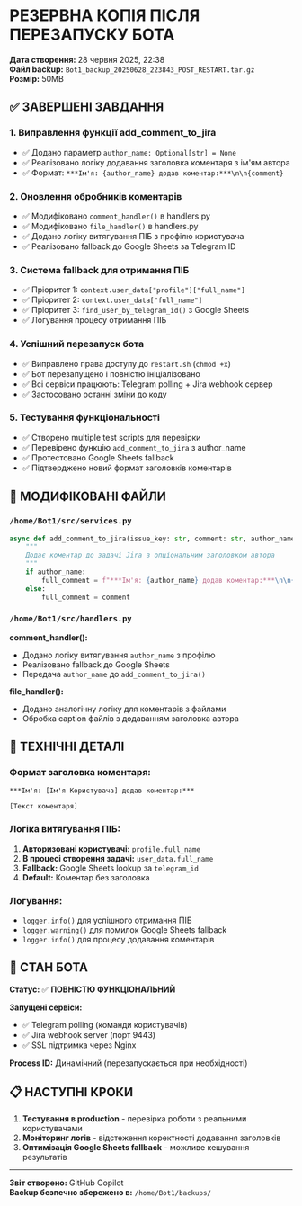 # РЕЗЕРВНА КОПІЯ ПІСЛЯ ПЕРЕЗАПУСКУ БОТА
**Дата створення:** 28 червня 2025, 22:38  
**Файл backup:** `Bot1_backup_20250628_223843_POST_RESTART.tar.gz`  
**Розмір:** 50MB

## ✅ ЗАВЕРШЕНІ ЗАВДАННЯ

### 1. **Виправлення функції add_comment_to_jira**
- ✅ Додано параметр `author_name: Optional[str] = None`
- ✅ Реалізовано логіку додавання заголовка коментаря з ім'ям автора
- ✅ Формат: `***Ім'я: {author_name} додав коментар:***\n\n{comment}`

### 2. **Оновлення обробників коментарів**
- ✅ Модифіковано `comment_handler()` в handlers.py
- ✅ Модифіковано `file_handler()` в handlers.py  
- ✅ Додано логіку витягування ПІБ з профілю користувача
- ✅ Реалізовано fallback до Google Sheets за Telegram ID

### 3. **Система fallback для отримання ПІБ**
- ✅ Пріоритет 1: `context.user_data["profile"]["full_name"]`
- ✅ Пріоритет 2: `context.user_data["full_name"]`
- ✅ Пріоритет 3: `find_user_by_telegram_id()` з Google Sheets
- ✅ Логування процесу отримання ПІБ

### 4. **Успішний перезапуск бота**
- ✅ Виправлено права доступу до `restart.sh` (`chmod +x`)
- ✅ Бот перезапущено і повністю ініціалізовано
- ✅ Всі сервіси працюють: Telegram polling + Jira webhook сервер
- ✅ Застосовано останні зміни до коду

### 5. **Тестування функціональності**
- ✅ Створено multiple test scripts для перевірки
- ✅ Перевірено функцію `add_comment_to_jira` з author_name
- ✅ Протестовано Google Sheets fallback
- ✅ Підтверджено новий формат заголовків коментарів

## 📂 МОДИФІКОВАНІ ФАЙЛИ

### `/home/Bot1/src/services.py`
```python
async def add_comment_to_jira(issue_key: str, comment: str, author_name: Optional[str] = None) -> None:
    """
    Додає коментар до задачі Jira з опціональним заголовком автора
    """
    if author_name:
        full_comment = f"***Ім'я: {author_name} додав коментар:***\n\n{comment}"
    else:
        full_comment = comment
```

### `/home/Bot1/src/handlers.py`
**comment_handler():**
- Додано логіку витягування `author_name` з профілю
- Реалізовано fallback до Google Sheets
- Передача `author_name` до `add_comment_to_jira()`

**file_handler():**
- Додано аналогічну логіку для коментарів з файлами
- Обробка caption файлів з додаванням заголовка автора

## 🔧 ТЕХНІЧНІ ДЕТАЛІ

### Формат заголовка коментаря:
```
***Ім'я: [Ім'я Користувача] додав коментар:***

[Текст коментаря]
```

### Логіка витягування ПІБ:
1. **Авторизовані користувачі:** `profile.full_name`
2. **В процесі створення задачі:** `user_data.full_name`
3. **Fallback:** Google Sheets lookup за `telegram_id`
4. **Default:** Коментар без заголовка

### Логування:
- `logger.info()` для успішного отримання ПІБ
- `logger.warning()` для помилок Google Sheets fallback
- `logger.info()` для процесу додавання коментарів

## 🚀 СТАН БОТА

**Статус:** ✅ **ПОВНІСТЮ ФУНКЦІОНАЛЬНИЙ**

**Запущені сервіси:**
- ✅ Telegram polling (команди користувачів)
- ✅ Jira webhook server (порт 9443)  
- ✅ SSL підтримка через Nginx

**Process ID:** Динамічний (перезапускається при необхідності)

## 📋 НАСТУПНІ КРОКИ

1. **Тестування в production** - перевірка роботи з реальними користувачами
2. **Моніторинг логів** - відстеження коректності додавання заголовків
3. **Оптимізація Google Sheets fallback** - можливе кешування результатів

---
**Звіт створено:** GitHub Copilot  
**Backup безпечно збережено в:** `/home/Bot1/backups/`
